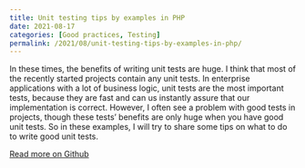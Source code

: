 ```yaml
---
title: Unit testing tips by examples in PHP
date: 2021-08-17
categories: [Good practices, Testing]
permalink: /2021/08/unit-testing-tips-by-examples-in-php/
---
```


In these times, the benefits of writing unit tests are huge. I think that most of the recently started projects contain any unit tests. In enterprise applications with a lot of business logic, unit tests are the most important tests, because they are fast and can us instantly assure that our implementation is correct. However, I often see a problem with good tests in projects, though these tests’ benefits are only huge when you have good unit tests. So in these examples, I will try to share some tips on what to do to write good unit tests.

[Read more on Github](https://testing-tips.sarvendev.com/#/)
